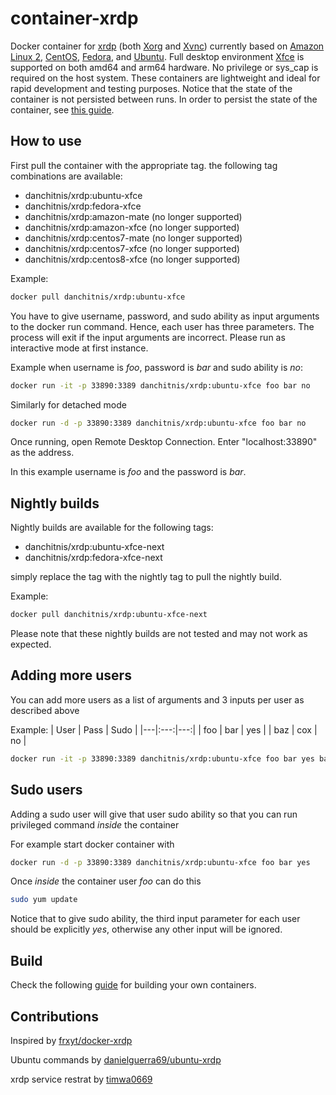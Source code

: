 # container-xrdp

Docker container for [xrdp](http://xrdp.org/) (both [Xorg](https://github.com/neutrinolabs/xorgxrdp) and [Xvnc](https://tigervnc.org/)) currently based on [Amazon Linux 2](https://aws.amazon.com/amazon-linux-2/), [CentOS](https://www.centos.org/), [Fedora](https://getfedora.org/), and [Ubuntu](https://ubuntu.com/). Full desktop environment [Xfce](https://www.xfce.org/) is supported on both amd64 and arm64 hardware. No privilege or sys_cap is required on the host system. These containers are lightweight and ideal for rapid development and testing purposes. Notice that the state of the container is not persisted between runs. In order to persist the state of the container, see [this guide](https://stackoverflow.com/questions/44480740/how-to-save-a-docker-container-state).

## How to use

First pull the container with the appropriate tag. the following tag combinations are available:

- danchitnis/xrdp:ubuntu-xfce
- danchitnis/xrdp:fedora-xfce
- danchitnis/xrdp:amazon-mate (no longer supported)
- danchitnis/xrdp:amazon-xfce (no longer supported)
- danchitnis/xrdp:centos7-mate (no longer supported)
- danchitnis/xrdp:centos7-xfce (no longer supported)
- danchitnis/xrdp:centos8-xfce (no longer supported)

Example:

```bash
docker pull danchitnis/xrdp:ubuntu-xfce
```

You have to give username, password, and sudo ability as input arguments to the docker run command. Hence, each user has three parameters. The process will exit if the input arguments are incorrect. Please run as interactive mode at first instance.

Example when username is _foo_, password is _bar_ and sudo ability is _no_:

```bash
docker run -it -p 33890:3389 danchitnis/xrdp:ubuntu-xfce foo bar no
```

Similarly for detached mode

```bash
docker run -d -p 33890:3389 danchitnis/xrdp:ubuntu-xfce foo bar no
```

Once running, open Remote Desktop Connection. Enter "localhost:33890" as the address.

In this example username is _foo_ and the password is _bar_.

## Nightly builds

Nightly builds are available for the following tags:

- danchitnis/xrdp:ubuntu-xfce-next
- danchitnis/xrdp:fedora-xfce-next

simply replace the tag with the nightly tag to pull the nightly build.

Example:

```bash
docker pull danchitnis/xrdp:ubuntu-xfce-next
```

Please note that these nightly builds are not tested and may not work as expected.

## Adding more users

You can add more users as a list of arguments and 3 inputs per user as described above

Example:
| User | Pass | Sudo |
|---|:---:|---:|
| foo | bar | yes |
| baz | cox | no |

```bash
docker run -it -p 33890:3389 danchitnis/xrdp:ubuntu-xfce foo bar yes baz qux no
```

## Sudo users

Adding a sudo user will give that user sudo ability so that you can run privileged command _inside_ the container

For example start docker container with

```bash
docker run -d -p 33890:3389 danchitnis/xrdp:ubuntu-xfce foo bar yes
```

Once _inside_ the container user _foo_ can do this

```bash
sudo yum update
```

Notice that to give sudo ability, the third input parameter for each user should be explicitly _yes_, otherwise any other input will be ignored.

## Build

Check the following [guide](https://github.com/danchitnis/container-xrdp/blob/master/build.md) for building your own containers.

## Contributions

Inspired by [frxyt/docker-xrdp](https://github.com/frxyt/docker-xrdp)

Ubuntu commands by [danielguerra69/ubuntu-xrdp](https://github.com/danielguerra69/ubuntu-xrdp/)

xrdp service restrat by [timwa0669](https://github.com/timwa0669)
